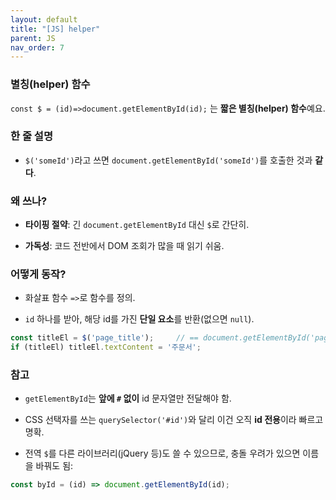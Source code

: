 ```yaml
---
layout: default
title: "[JS] helper"
parent: JS
nav_order: 7 
---
```



### 별칭(helper) 함수


`const $ = (id)=>document.getElementById(id);` 는 **짧은 별칭(helper) 함수**예요.

### 한 줄 설명

- `$('someId')`라고 쓰면 `document.getElementById('someId')`를 호출한 것과 **같다**.
    

### 왜 쓰나?

- **타이핑 절약**: 긴 `document.getElementById` 대신 `$`로 간단히.
    
- **가독성**: 코드 전반에서 DOM 조회가 많을 때 읽기 쉬움.
    

### 어떻게 동작?

- 화살표 함수 `=>`로 함수를 정의.
    
- `id` 하나를 받아, 해당 id를 가진 **단일 요소**를 반환(없으면 `null`).

```js
const titleEl = $('page_title');     // == document.getElementById('page_title')
if (titleEl) titleEl.textContent = '주문서';

```
### 참고

- `getElementById`는 **앞에 `#` 없이** id 문자열만 전달해야 함.
    
- CSS 선택자를 쓰는 `querySelector('#id')`와 달리 이건 오직 **id 전용**이라 빠르고 명확.
    
- 전역 `$`를 다른 라이브러리(jQuery 등)도 쓸 수 있으므로, 충돌 우려가 있으면 이름을 바꿔도 됨:

```js
const byId = (id) => document.getElementById(id);

```


